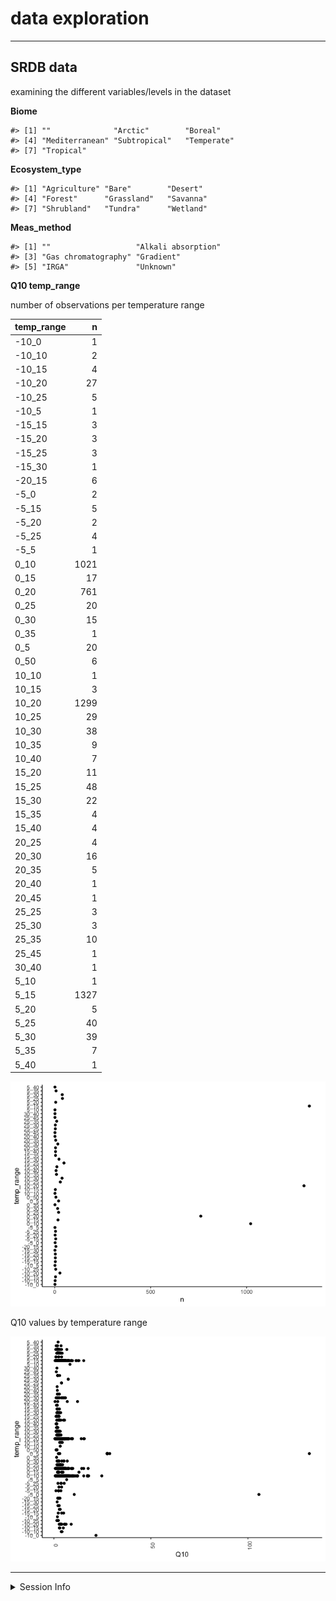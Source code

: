 data exploration
================

------------------------------------------------------------------------

## SRDB data

examining the different variables/levels in the dataset

**Biome**

    #> [1] ""              "Arctic"        "Boreal"       
    #> [4] "Mediterranean" "Subtropical"   "Temperate"    
    #> [7] "Tropical"

**Ecosystem\_type**

    #> [1] "Agriculture" "Bare"        "Desert"     
    #> [4] "Forest"      "Grassland"   "Savanna"    
    #> [7] "Shrubland"   "Tundra"      "Wetland"

**Meas\_method**

    #> [1] ""                   "Alkali absorption" 
    #> [3] "Gas chromatography" "Gradient"          
    #> [5] "IRGA"               "Unknown"

**Q10 temp\_range**

number of observations per temperature range

| temp\_range |    n |
|:------------|-----:|
| -10\_0      |    1 |
| -10\_10     |    2 |
| -10\_15     |    4 |
| -10\_20     |   27 |
| -10\_25     |    5 |
| -10\_5      |    1 |
| -15\_15     |    3 |
| -15\_20     |    3 |
| -15\_25     |    3 |
| -15\_30     |    1 |
| -20\_15     |    6 |
| -5\_0       |    2 |
| -5\_15      |    5 |
| -5\_20      |    2 |
| -5\_25      |    4 |
| -5\_5       |    1 |
| 0\_10       | 1021 |
| 0\_15       |   17 |
| 0\_20       |  761 |
| 0\_25       |   20 |
| 0\_30       |   15 |
| 0\_35       |    1 |
| 0\_5        |   20 |
| 0\_50       |    6 |
| 10\_10      |    1 |
| 10\_15      |    3 |
| 10\_20      | 1299 |
| 10\_25      |   29 |
| 10\_30      |   38 |
| 10\_35      |    9 |
| 10\_40      |    7 |
| 15\_20      |   11 |
| 15\_25      |   48 |
| 15\_30      |   22 |
| 15\_35      |    4 |
| 15\_40      |    4 |
| 20\_25      |    4 |
| 20\_30      |   16 |
| 20\_35      |    5 |
| 20\_40      |    1 |
| 20\_45      |    1 |
| 25\_25      |    3 |
| 25\_30      |    3 |
| 25\_35      |   10 |
| 25\_45      |    1 |
| 30\_40      |    1 |
| 5\_10       |    1 |
| 5\_15       | 1327 |
| 5\_20       |    5 |
| 5\_25       |   40 |
| 5\_30       |   39 |
| 5\_35       |    7 |
| 5\_40       |    1 |

![](1-data_exploration_files/figure-gfm/unnamed-chunk-6-1.png)<!-- -->

Q10 values by temperature range

![](1-data_exploration_files/figure-gfm/unnamed-chunk-7-1.png)<!-- -->

------------------------------------------------------------------------

<details>
<summary>
Session Info
</summary>

Date run: 2021-03-31

    #> R version 4.0.2 (2020-06-22)
    #> Platform: x86_64-apple-darwin17.0 (64-bit)
    #> Running under: macOS Catalina 10.15.7
    #> 
    #> Matrix products: default
    #> BLAS:   /System/Library/Frameworks/Accelerate.framework/Versions/A/Frameworks/vecLib.framework/Versions/A/libBLAS.dylib
    #> LAPACK: /Library/Frameworks/R.framework/Versions/4.0/Resources/lib/libRlapack.dylib
    #> 
    #> locale:
    #> [1] en_US.UTF-8/en_US.UTF-8/en_US.UTF-8/C/en_US.UTF-8/en_US.UTF-8
    #> 
    #> attached base packages:
    #> [1] stats     graphics  grDevices utils    
    #> [5] datasets  methods   base     
    #> 
    #> other attached packages:
    #>  [1] sf_0.9-8                rnaturalearthdata_0.1.0
    #>  [3] rnaturalearth_0.1.0     drake_7.13.1           
    #>  [5] forcats_0.5.1           stringr_1.4.0          
    #>  [7] dplyr_1.0.4             purrr_0.3.4            
    #>  [9] readr_1.4.0             tidyr_1.1.2            
    #> [11] tibble_3.0.6            ggplot2_3.3.3          
    #> [13] tidyverse_1.3.0        
    #> 
    #> loaded via a namespace (and not attached):
    #>  [1] nlme_3.1-152       fs_1.5.0          
    #>  [3] lubridate_1.7.9.2  filelock_1.0.2    
    #>  [5] progress_1.2.2     httr_1.4.2        
    #>  [7] tools_4.0.2        backports_1.2.1   
    #>  [9] utf8_1.1.4         R6_2.5.0          
    #> [11] KernSmooth_2.23-18 AlgDesign_1.2.0   
    #> [13] rgeos_0.5-5        DBI_1.1.1         
    #> [15] questionr_0.7.4    colorspace_2.0-0  
    #> [17] measurements_1.4.0 sp_1.4-5          
    #> [19] withr_2.4.1        tidyselect_1.1.0  
    #> [21] prettyunits_1.1.1  klaR_0.6-15       
    #> [23] compiler_4.0.2     cli_2.2.0         
    #> [25] rvest_0.3.6        xml2_1.3.2        
    #> [27] labeling_0.4.2     scales_1.1.1      
    #> [29] classInt_0.4-3     digest_0.6.27     
    #> [31] txtq_0.2.3         rmarkdown_2.6.6   
    #> [33] pkgconfig_2.0.3    htmltools_0.5.1.1 
    #> [35] labelled_2.7.0     maps_3.3.0        
    #> [37] dbplyr_2.0.0       fastmap_1.1.0     
    #> [39] highr_0.8          rlang_0.4.10      
    #> [41] readxl_1.3.1       rstudioapi_0.13   
    #> [43] shiny_1.6.0        farver_2.0.3      
    #> [45] generics_0.1.0     combinat_0.0-8    
    #> [47] jsonlite_1.7.2     magrittr_2.0.1    
    #> [49] Rcpp_1.0.6         munsell_0.5.0     
    #> [51] fansi_0.4.2        lifecycle_0.2.0   
    #> [53] stringi_1.5.3      yaml_2.2.1        
    #> [55] MASS_7.3-53        storr_1.2.5       
    #> [57] grid_4.0.2         parallel_4.0.2    
    #> [59] promises_1.1.1     crayon_1.4.0      
    #> [61] miniUI_0.1.1.1     lattice_0.20-41   
    #> [63] haven_2.3.1        mapproj_1.2.7     
    #> [65] hms_1.0.0          knitr_1.31        
    #> [67] pillar_1.4.7       igraph_1.2.6      
    #> [69] base64url_1.4      reprex_1.0.0      
    #> [71] glue_1.4.2         evaluate_0.14     
    #> [73] agricolae_1.3-3    modelr_0.1.8      
    #> [75] vctrs_0.3.6        httpuv_1.5.5      
    #> [77] cellranger_1.1.0   gtable_0.3.0      
    #> [79] assertthat_0.2.1   xfun_0.20         
    #> [81] mime_0.9           xtable_1.8-4      
    #> [83] broom_0.7.4        e1071_1.7-4       
    #> [85] later_1.1.0.1      rsconnect_0.8.16  
    #> [87] class_7.3-18       units_0.7-1       
    #> [89] cluster_2.1.0      ellipsis_0.3.1

</details>
